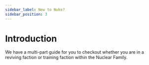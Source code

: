 ```yaml
---
sidebar_label: New to Nuke?
sidebar_position: 3
---
```


# Introduction

We have a multi-part guide for you to checkout whether you are in a reviving faction or training faction within the Nuclear Family.
